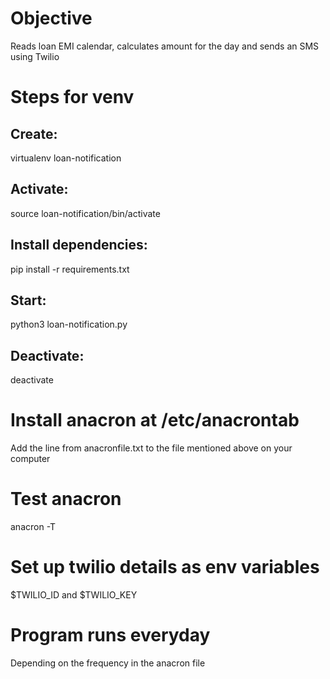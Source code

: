 # Objective
Reads loan EMI calendar, calculates amount for the day and sends an SMS using Twilio

# Steps for venv
## Create:
virtualenv loan-notification

## Activate:
source loan-notification/bin/activate

## Install dependencies:
pip install -r requirements.txt

## Start:
python3 loan-notification.py

## Deactivate:
deactivate

# Install anacron at /etc/anacrontab
Add the line from anacronfile.txt to the file mentioned above on your computer

# Test anacron
anacron -T

# Set up twilio details as env variables
$TWILIO_ID and $TWILIO_KEY

# Program runs everyday
Depending on the frequency in the anacron file
